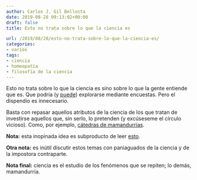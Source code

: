 ```yaml
---
author: Carlos J. Gil Bellosta
date: 2019-08-28 09:13:02+00:00
draft: false
title: Esto no trata sobre lo que la ciencia es

url: /2019/08/28/esto-no-trata-sobre-lo-que-la-ciencia-es/
categories:
- varios
tags:
- ciencia
- homeopatía
- filosofía de la ciencia
---
```


Esto no trata sobre lo que la ciencia es sino sobre lo que la gente entiende que es. Que podría (y [puede](https://www.fecyt.es/es/tematica/percepcion-social-de-la-ciencia)) explorarse mediante encuestas. Pero el dispendio es innecesario.

Basta con repasar aquellos atributos de la ciencia de los que tratan de investirse aquellos que, sin serlo, lo pretenden (y excúseseme el círculo vicioso). Como, por ejemplo, [cátedras de mamandurrias](https://listadelaverguenza.naukas.com/2010/10/27/la-universidad-de-zaragoza-y-su-catedra-de-homeopatia/).

**Nota:** esta inopinada idea es subproducto de leer [esto](http://rasgolatente.es/psicologia-ciencia/).

**Otra nota:** es inútil discutir estos temas con paniaguados de la ciencia y de la impostora contraparte.

**Nota final:** ciencia es el estudio de los fenómenos que se repiten; lo demás, mamandurria.